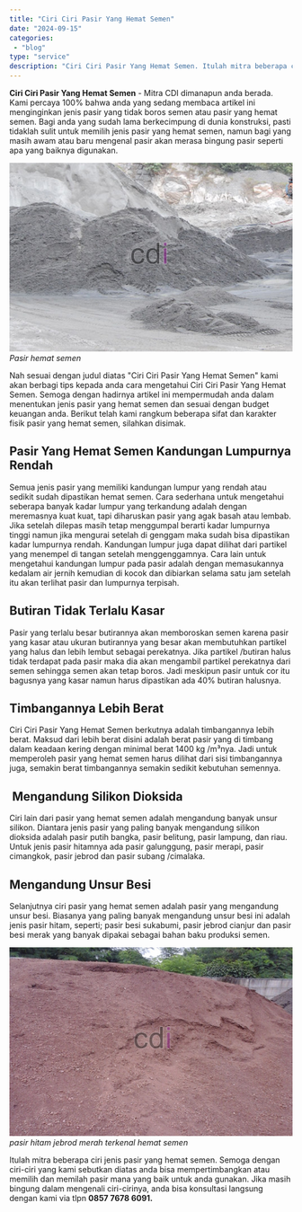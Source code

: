```yaml
---
title: "Ciri Ciri Pasir Yang Hemat Semen"
date: "2024-09-15"
categories:
 - "blog"
type: "service"
description: "Ciri Ciri Pasir Yang Hemat Semen. Itulah mitra beberapa ciri jenis pasir yang hemat semen. Semoga dengan ciri-ciri yang kami sebutkan diatas anda bisa mempe..."
---
```


**Ciri Ciri Pasir Yang Hemat Semen** - Mitra CDI dimanapun anda berada. Kami percaya 100% bahwa anda yang sedang membaca artikel ini menginginkan jenis pasir yang tidak boros semen atau pasir yang hemat semen. Bagi anda yang sudah lama berkecimpung di dunia konstruksi, pasti tidaklah sulit untuk memilih jenis pasir yang hemat semen, namun bagi yang masih awam atau baru mengenal pasir akan merasa bingung pasir seperti apa yang baiknya digunakan.

![Pasir hemat semen](/images/blog/pasir-cor-hitam-4.jpg)
*Pasir hemat semen*

Nah sesuai dengan judul diatas "Ciri Ciri Pasir Yang Hemat Semen" kami akan berbagi tips kepada anda cara mengetahui Ciri Ciri Pasir Yang Hemat Semen. Semoga dengan hadirnya artikel ini mempermudah anda dalam menentukan jenis pasir yang hemat semen dan sesuai dengan budget keuangan anda. Berikut telah kami rangkum beberapa sifat dan karakter fisik pasir yang hemat semen, silahkan disimak.

 ## Pasir Yang Hemat Semen Kandungan Lumpurnya Rendah

Semua jenis pasir yang memiliki kandungan lumpur yang rendah atau sedikit sudah dipastikan hemat semen. Cara sederhana untuk mengetahui seberapa banyak kadar lumpur yang terkandung adalah dengan meremasnya kuat kuat, tapi diharuskan pasir yang agak basah atau lembab. Jika setelah dilepas masih tetap menggumpal berarti kadar lumpurnya tinggi namun jika mengurai setelah di genggam maka sudah bisa dipastikan kadar lumpurnya rendah. Kandungan lumpur juga dapat dilihat dari partikel yang menempel di tangan setelah menggenggamnya. Cara lain untuk mengetahui kandungan lumpur pada pasir adalah dengan memasukannya kedalam air jernih kemudian di kocok dan dibiarkan selama satu jam setelah itu akan terlihat pasir dan lumpurnya terpisah.

 ## Butiran Tidak Terlalu Kasar

Pasir yang terlalu besar butirannya akan memboroskan semen karena pasir yang kasar atau ukuran butirannya yang besar akan membutuhkan partikel yang halus dan lebih lembut sebagai perekatnya. Jika partikel /butiran halus tidak terdapat pada pasir maka dia akan mengambil partikel perekatnya dari semen sehingga semen akan tetap boros. Jadi meskipun pasir untuk cor itu bagusnya yang kasar namun harus dipastikan ada 40% butiran halusnya.

 ## Timbangannya Lebih Berat

Ciri Ciri Pasir Yang Hemat Semen berkutnya adalah timbangannya lebih berat. Maksud dari lebih berat disini adalah berat pasir yang di timbang dalam keadaan kering dengan minimal berat 1400 kg /m³nya. Jadi untuk memperoleh pasir yang hemat semen harus dilihat dari sisi timbangannya juga, semakin berat timbangannya semakin sedikit kebutuhan semennya.

 ##  Mengandung Silikon Dioksida

Ciri lain dari pasir yang hemat semen adalah mengandung banyak unsur silikon. Diantara jenis pasir yang paling banyak mengandung silikon dioksida adalah pasir putih bangka, pasir belitung, pasir lampung, dan riau. Untuk jenis pasir hitamnya ada pasir galunggung, pasir merapi, pasir cimangkok, pasir jebrod dan pasir subang /cimalaka.

 ## Mengandung Unsur Besi

Selanjutnya ciri pasir yang hemat semen adalah pasir yang mengandung unsur besi. Biasanya yang paling banyak mengandung unsur besi ini adalah jenis pasir hitam, seperti; pasir besi sukabumi, pasir jebrod cianjur dan pasir besi merak yang banyak dipakai sebagai bahan baku produksi semen.

![pasir hitam jebrod merah terkenal hemat semen](/images/blog/pasir-jebrod-merah.jpg)
*pasir hitam jebrod merah terkenal hemat semen*

Itulah mitra beberapa ciri jenis pasir yang hemat semen. Semoga dengan ciri-ciri yang kami sebutkan diatas anda bisa mempertimbangkan atau memilih dan memilah pasir mana yang baik untuk anda gunakan. Jika masih bingung dalam mengenali ciri-cirinya, anda bisa konsultasi langsung dengan kami via tlpn **0857 7678 6091.**


